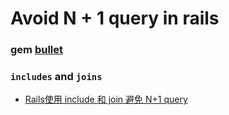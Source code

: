 # Avoid N + 1 query in rails

### gem [bullet](https://github.com/flyerhzm/bullet)

### `includes` and `joins`

* [Rails使用 include 和 join 避免 N+1 query](http://motion-express.com/blog/20141028-rails-include-join-avoid-n-1-query)